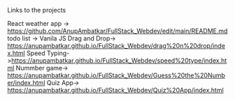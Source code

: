 Links to the projects 

React
    weather app -> https://github.com/AnupAmbatkar/FullStack_Webdev/edit/main/README.md
    todo list ->
Vanila JS
    Drag and Drop-> https://anupambatkar.github.io/FullStack_Webdev/drag%20n%20drop/index.html
    Speed Typing->https://anupambatkar.github.io/FullStack_Webdev/speed%20type/index.html
    Nummber game-> https://anupambatkar.github.io/FullStack_Webdev/Guess%20the%20Number/index.html
    Quiz App-> https://anupambatkar.github.io/FullStack_Webdev/Quiz%20App/index.html
